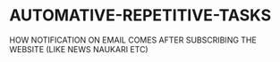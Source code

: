 # AUTOMATIVE-REPETITIVE-TASKS
HOW NOTIFICATION ON EMAIL COMES AFTER SUBSCRIBING THE WEBSITE (LIKE NEWS NAUKARI ETC)
